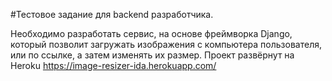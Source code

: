 #Тестовое задание для backend разработчика.

Необходимо разработать сервис, на основе фреймворка Django, который позволит загружать изображения с компьютера пользователя, или по ссылке, а затем изменять их размер.
Проект развёрнут на Heroku https://image-resizer-ida.herokuapp.com/

